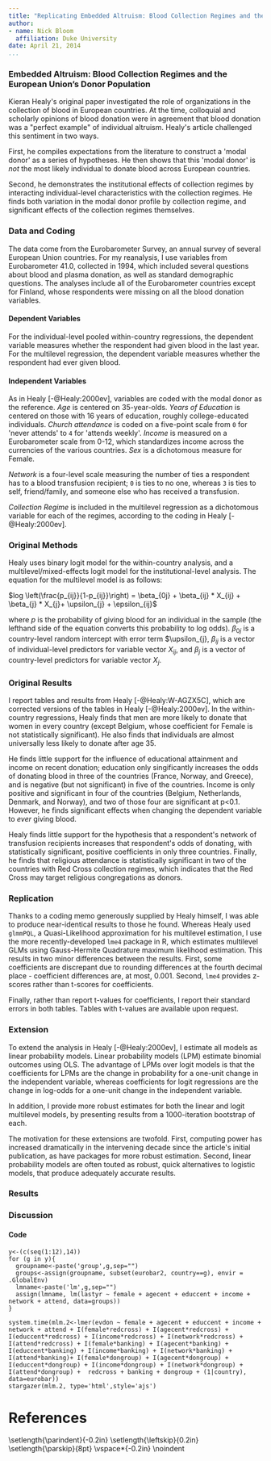 ```yaml
---
title: "Replicating Embedded Altruism: Blood Collection Regimes and the European Union’s Donor Population"
author:
- name: Nick Bloom
  affiliation: Duke University
date: April 21, 2014
...
```


### Embedded Altruism: Blood Collection Regimes and the European Union’s Donor Population

Kieran Healy's original paper investigated the role of organizations in the collection of blood in European countries. At the time, colloquial and scholarly opinions of blood donation were in agreement that blood donation was a "perfect example" of individual altruism. Healy's article challenged this sentiment in two ways. 

First, he compiles expectations from the literature to construct a 'modal donor' as a series of hypotheses. He then shows that this 'modal donor' is *not* the most likely individual to donate blood across European countries.

Second, he demonstrates the institutional effects of collection regimes by interacting individual-level characteristics with the collection regimes. He finds both variation in the modal donor profile by collection regime, and significant effects of the collection regimes themselves.

### Data and Coding

The data come from the Eurobarometer Survey, an annual survey of several European Union countries. For my reanalysis, I use variables from Eurobarometer 41.0, collected in 1994, which included several questions about blood and plasma donation, as well as standard demographic questions. The analyses include all of the Eurobarometer countries except for Finland, whose respondents were missing on all the blood donation variables.

#### Dependent Variables

For the individual-level pooled within-country regressions, the dependent variable measures whether the respondent had given blood in the last year. For the multilevel regression, the dependent variable measures whether the respondent had ever given blood.

#### Independent Variables

As in Healy [-@Healy:2000ev], variables are coded with the modal donor as the reference. *Age* is centered on 35-year-olds. *Years of Education* is centered on those with 16 years of education, roughly college-educated individuals. *Church attendance* is coded on a five-point scale from `0` for 'never attends' to `4` for 'attends weekly'. *Income* is measured on a Eurobarometer scale from 0-12, which standardizes income across the currencies of the various countries. *Sex* is a dichotomous measure for Female.

*Network* is a four-level scale measuring the number of ties a respondent has to a blood transfusion recipient; `0` is ties to no one, whereas `3` is ties to self, friend/family, and someone else who has received a transfusion.

*Collection Regime* is included in the multilevel regression as a dichotomous variable for each of the regimes, according to the coding in Healy [-@Healy:2000ev].

### Original Methods

Healy uses binary logit model for the within-country analysis, and a multilevel/mixed-effects logit model for the institutional-level analysis. The equation for the multilevel model is as follows:

$log \left(\frac{p_{ij}}{1-p_{ij}}\right) = \beta_{0j} + \beta_{ij} * X_{ij} + \beta_{j} * X_{j}+ \upsilon_{j} + \epsilon_{ij}$

where $p$ is the probability of giving blood for an individual in the sample (the lefthand side of the equation converts this probability to log odds). $\beta_{0j}$ is a country-level random intercept with error term $\upsilon_{j}, $\beta_{ij}$ is a vector of individual-level predictors for variable vector $X_{ij}$, and $\beta_{j}$ is a vector of country-level predictors for variable vector $X_{j}$.

### Original Results

I report tables and results from Healy [-@Healy:W-AGZX5C], which are corrected versions of the tables in Healy [-@Healy:2000ev]. In the within-country regressions, Healy finds that men are more likely to donate that women in every country (except Belgium, whose coefficient for Female is not statistically significant). He also finds that individuals are almost universally less likely to donate after age 35.

He finds little support for the influence of educational attainment and income on recent donation; education only singificantly increases the odds of donating blood in three of the countries (France, Norway, and Greece), and is negative (but not significant) in five of the countries. Income is only positive and significant in four of the countries (Belgium, Netherlands, Denmark, and Norway), and two of those four are significant at p<0.1. However, he finds significant effects when changing the dependent variable to *ever* giving blood.

Healy finds little support for the hypothesis that a respondent's network of transfusion recipients increases that respondent's odds of donating, with statistically significant, positive coefficients in only three countries. Finally, he finds that religious attendance is statistically significant in two of the countries with Red Cross collection regimes, which indicates that the Red Cross may target religious congregations as donors. 

### Replication

Thanks to a coding memo generously supplied by Healy himself, I was able to produce near-identical results to those he found. Whereas Healy used `glmmPQL`, a Quasi-Likelihood approximation for his multilevel estimation, I use the more recently-developed `lme4` package in R, which estimates multilevel GLMs using Gauss-Hermite Quadrature maximum likelihood estimation. This results in two minor differences between the results. First, some coefficients are discrepant due to rounding differences at the fourth decimal place - coefficient differences are, at most, 0.001. Second, `lme4` provides z-scores rather than t-scores for coefficients.

Finally, rather than report t-values for coefficients, I report their standard errors in both tables. Tables with t-values are available upon request.


### Extension

To extend the analysis in Healy [-@Healy:2000ev], I estimate all models as linear probability models. Linear probability models (LPM) estimate binomial outcomes using OLS. The advantage of LPMs over logit models is that the coefficients for LPMs are the change in probability for a one-unit change in the independent variable, whereas coefficients for logit regressions are the change in log-odds for a one-unit change in the independent variable.

In addition, I provide more robust estimates for both the linear and logit multilevel models, by presenting results from a 1000-iteration bootstrap of each.

The motivation for these extensions are twofold. First, computing power has increased dramatically in the intervening decade since the article's initial publication, as have packages for more robust estimation. Second, linear probability models are often touted as robust, quick alternatives to logistic models, that produce adequately accurate results.

### Results




### Discussion


#### Code

```{r, message=FALSE, error=FALSE, results='asis'}
y<-(c(seq(1:12),14))
for (g in y){
  groupname<-paste('group',g,sep="")
  groups<-assign(groupname, subset(eurobar2, country==g), envir = .GlobalEnv)
  lmname<-paste('lm',g,sep="")
  assign(lmname, lm(lastyr ~ female + agecent + educcent + income + network + attend, data=groups))
}

system.time(mlm.2<-lmer(evdon ~ female + agecent + educcent + income + network + attend + I(female*redcross) + I(agecent*redcross) + I(educcent*redcross) + I(income*redcross) + I(network*redcross) + I(attend*redcross) + I(female*banking) + I(agecent*banking) + I(educcent*banking) + I(income*banking) + I(network*banking) + I(attend*banking)+ I(female*dongroup) + I(agecent*dongroup) + I(educcent*dongroup) + I(income*dongroup) + I(network*dongroup) + I(attend*dongroup) +  redcross + banking + dongroup + (1|country), data=eurobar))
stargazer(mlm.2, type='html',style='ajs')
```






# References
\setlength{\parindent}{-0.2in}
\setlength{\leftskip}{0.2in}
\setlength{\parskip}{8pt}
\vspace*{-0.2in}
\noindent
